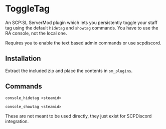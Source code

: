 # ToggleTag
An SCP:SL ServerMod plugin which lets you persistently toggle your staff tag using the default `hidetag` and `showtag` commands. You have to use the RA console, not the local one.

Requires you to enable the text based admin commands or use scpdiscord.

## Installation

Extract the included zip and place the contents in `sm_plugins`.

## Commands

`console_hidetag <steamid>`

`console_showtag <steamid>`

These are not meant to be used directly, they just exist for SCPDiscord integration.
